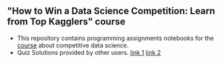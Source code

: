 ## "How to Win a Data Science Competition: Learn from Top Kagglers" course
- This repository contains programming assignments notebooks for the [course](https://www.coursera.org/learn/competitive-data-science/home/welcome) about competitive data science.
- Quiz Solutions provided by other users.
[link 1](https://static1.squarespace.com/static/5a4c161cfe54ef45b17aa18e/t/5ab4013b88251b7b684c6025/1521746286132/week2-part2.pdf)
[link 2](https://necromuralist.github.io/kaggle-competitions/)
